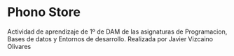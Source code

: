 # Phono Store
Actividad de aprendizaje de 1º de DAM de las 
asignaturas de Programacion, Bases de datos y Entornos de 
desarrollo.
Realizada por Javier Vizcaino Olivares